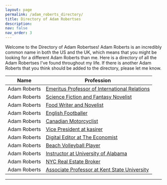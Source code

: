 ```yaml
---
layout: page
permalink: /adam_roberts_directory/
title: Directory of Adam Robertses
description:
nav: false
nav_order: 3
---
```


Welcome to the Directory of Adam Robertses! Adam Roberts is an incredibly common name in both the US and the UK, which means that you might be looking for a different Adam Roberts than me. Here is a directory of all the Adam Robertses I've found throughout my life. If there is another Adam Roberts that you think should be added to the directory, please let me know.

| Name           | Profession               |
|----------------|--------------------------|
| Adam Roberts   | <a rel="nofollow" href="https://en.wikipedia.org/wiki/Adam_Roberts_(scholar)">Emeritus Professor of International Relations</a> | 
| Adam Roberts   | <a rel="nofollow" href="https://en.wikipedia.org/wiki/Adam_Roberts_(British_writer)">Science Fiction and Fantasy Novelist</a> |
| Adam Roberts   | <a rel="nofollow" href="https://www.amateurgourmet.com/">Food Writer and Novelist</a> |
| Adam Roberts   | <a rel="nofollow" href="https://en.wikipedia.org/wiki/Adam_Roberts_(footballer)">English Footballer</a> |
| Adam Roberts   | <a rel="nofollow" href="https://en.wikipedia.org/wiki/Adam_Roberts_(motorcyclist)">Canadian Motorcyclist</a> |
| Adam Roberts   | <a rel="nofollow" href="https://kasirer.nyc/team/adam-roberts-vice-president-legislation/">Vice President at kasirer</a> |
| Adam Roberts   | <a rel="nofollow" href="https://mediadirectory.economist.com/people/adam-roberts/">Digital Editor at The Economist</a> |
| Adam Roberts   | <a rel="nofollow" href="http://www.bvbinfo.com/player.asp?ID=182">Beach Volleyball Player</a> |
| Adam Roberts   | <a rel="nofollow" href="https://english.ua.edu/people/adam-roberts/">Instructor at University of Alabama</a> |
| Adam Roberts   | <a rel="nofollow" href="https://www.wernewyork.com/Agent/75914/Adam-Roberts?agentId=75914&amp;saleStatusType=10&amp;sortOrder=Price&amp;sortAsc=false">NYC Real Estate Broker</a> |
| Adam Roberts   | <a rel="nofollow" href="https://www.kent.edu/music/profile/adam-roberts">Associate Professor at Kent State University</a> |

---

